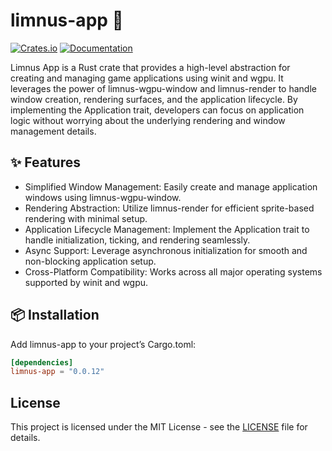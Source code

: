 # limnus-app 🧱

[![Crates.io](https://img.shields.io/crates/v/limnus-app)](https://crates.io/crates/limnus-app)
[![Documentation](https://docs.rs/limnus-app/badge.svg)](https://docs.rs/limnus-app)

Limnus App is a Rust crate that provides a high-level abstraction for creating and managing game applications 
using winit and wgpu. It leverages the power of limnus-wgpu-window and limnus-render to handle window creation,
rendering surfaces, and the application lifecycle. By implementing the Application trait, developers can focus 
on application logic without worrying about the underlying rendering and window management details.

## ✨ Features

- Simplified Window Management: Easily create and manage application windows using limnus-wgpu-window.
- Rendering Abstraction: Utilize limnus-render for efficient sprite-based rendering with minimal setup.
- Application Lifecycle Management: Implement the Application trait to handle initialization, ticking, and rendering seamlessly.
- Async Support: Leverage asynchronous initialization for smooth and non-blocking application setup.
- Cross-Platform Compatibility: Works across all major operating systems supported by winit and wgpu.

## 📦 Installation

Add limnus-app to your project’s Cargo.toml:

```toml
[dependencies]
limnus-app = "0.0.12"
```

## License

This project is licensed under the MIT License - see the [LICENSE](LICENSE) file for details.
